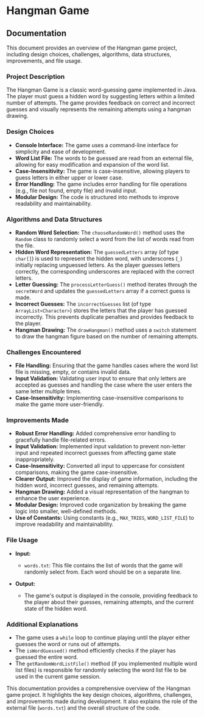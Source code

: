 # Hangman Game

## Documentation

This document provides an overview of the Hangman game project, including design choices, challenges, algorithms, data structures, improvements, and file usage.

### Project Description

The Hangman Game is a classic word-guessing game implemented in Java. The player must guess a hidden word by suggesting letters within a limited number of attempts. The game provides feedback on correct and incorrect guesses and visually represents the remaining attempts using a hangman drawing.

### Design Choices

*   **Console Interface:** The game uses a command-line interface for simplicity and ease of development.
*   **Word List File:** The words to be guessed are read from an external file, allowing for easy modification and expansion of the word list.
*   **Case-Insensitivity:** The game is case-insensitive, allowing players to guess letters in either upper or lower case.
*   **Error Handling:** The game includes error handling for file operations (e.g., file not found, empty file) and invalid input.
*   **Modular Design:** The code is structured into methods to improve readability and maintainability.

### Algorithms and Data Structures

*   **Random Word Selection:** The `chooseRandomWord()` method uses the `Random` class to randomly select a word from the list of words read from the file.
*   **Hidden Word Representation:** The `guessedLetters` array (of type `char[]`) is used to represent the hidden word, with underscores (`_`) initially replacing unguessed letters. As the player guesses letters correctly, the corresponding underscores are replaced with the correct letters.
*   **Letter Guessing:** The `processLetterGuess()` method iterates through the `secretWord` and updates the `guessedLetters` array if a correct guess is made.
*   **Incorrect Guesses:** The `incorrectGuesses` list (of type `ArrayList<Character>`) stores the letters that the player has guessed incorrectly. This prevents duplicate penalties and provides feedback to the player.
*   **Hangman Drawing:** The `drawHangman()` method uses a `switch` statement to draw the hangman figure based on the number of remaining attempts.

### Challenges Encountered

*   **File Handling:**  Ensuring that the game handles cases where the word list file is missing, empty, or contains invalid data.
*   **Input Validation:**  Validating user input to ensure that only letters are accepted as guesses and handling the case where the user enters the same letter multiple times.
*   **Case-Insensitivity:** Implementing case-insensitive comparisons to make the game more user-friendly.

### Improvements Made

*   **Robust Error Handling:** Added comprehensive error handling to gracefully handle file-related errors.
*   **Input Validation:** Implemented input validation to prevent non-letter input and repeated incorrect guesses from affecting game state inappropriately.
*   **Case-Insensitivity:** Converted all input to uppercase for consistent comparisons, making the game case-insensitive.
*   **Clearer Output:**  Improved the display of game information, including the hidden word, incorrect guesses, and remaining attempts.
*   **Hangman Drawing:** Added a visual representation of the hangman to enhance the user experience.
*   **Modular Design:** Improved code organization by breaking the game logic into smaller, well-defined methods.
*   **Use of Constants:** Using constants (e.g., `MAX_TRIES`, `WORD_LIST_FILE`) to improve readability and maintainability.

### File Usage

*   **Input:**
    *   `words.txt`: This file contains the list of words that the game will randomly select from. Each word should be on a separate line.

*   **Output:**
    *   The game's output is displayed in the console, providing feedback to the player about their guesses, remaining attempts, and the current state of the hidden word.

### Additional Explanations

*   The game uses a `while` loop to continue playing until the player either guesses the word or runs out of attempts.
*   The `isWordGuessed()` method efficiently checks if the player has guessed the entire word.
*   The `getRandomWordListFile()` method (if you implemented multiple word list files) is responsible for randomly selecting the word list file to be used in the current game session.

This documentation provides a comprehensive overview of the Hangman game project.  It highlights the key design choices, algorithms, challenges, and improvements made during development.  It also explains the role of the external file (`words.txt`) and the overall structure of the code.
